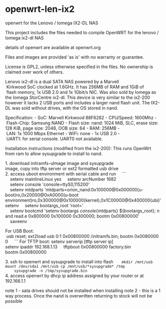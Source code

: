 # openwrt-len-ix2
openwrt for the Lenovo / Iomega IX2-DL NAS

This project includes the files needed to compile OpenWRT for the lenovo / Iomega ix2-dl NAS

details of openwrt are available at openwrt.org  

Files and images are provided 'as is' with no warranty or guarantee.

License is GPL2, unless otherwise specified in the files. No ownership is claimed over work of others.

Lenovo ix2-dl is a dual SATA NAS powered by a Marvell
 Kirkwood SoC clocked at 1.6GHz. It has 256MB of RAM and 1GiB of
 flash memory, 1x USB 2.0 and 1x 1Gbit/s NIC. 
 Was also sold by Iomega as the Iomega StorCentre ix2-dl.
 This device is very similar to the ix2-200 however it lacks 2 USB ports and includes 
 a larger nand flash unit. The IX2-DL was sold without drives, with the OS stored in nand.

Specification:
- SoC: Marvell Kirkwood 88F6282
- CPU/Speed: 1600Mhz
- Flash-Chip: Samsung NAND
- Flash size: nand: 1024 MiB, SLC, erase size: 128 KiB, page size: 2048, OOB size: 64
- RAM: 256MB
- LAN: 1x 1000 Mbps Ethernet
- WiFi: none
- 1x USB 2.0
- UART1: for serial console. UART0 not available.

Installation instructions (modified from the ix2-200): 
This runs OpenWrt from ram to allow sysupgrade to install to nand.

1. download initramfs-uImage image and sysupgrade image, copy into tftp server or ext2 formatted usb drive
2. access uboot environment with serial cable and run
    ```
    setenv mainlineLinux yes
    setenv arcNumber 1682
    setenv console 'console=ttyS0,115200'
    setenv mtdparts 'mtdparts=orion_nand:0x100000@0x000000(u-boot)ro,0x20000@0xA0000(u-boot environment)ro,0x300000@0x100000(kernel),0x1C00000@0x400000(ubi)'
    setenv 
    setenv bootargs_root 'root='
    setenv bootcmd 'setenv bootargs ${console} ${mtdparts} ${bootargs_root}; nand read.e 0x800000 0x100000 0x300000; bootm 0x00800000'
    saveenv

For USB Boot:   
 usb reset; ext2load usb 0:1 0x00800000 /initramfs.bin; bootm 0x00800000
    ```
For TFTP boot:
    setenv serverip [tftp server ip]    
    setenv ipaddr 192.168.1.13
    tftpboot 0x00800000 factory.bin
    bootm 0x00800000

3. ssh to openwrt and sysupgrade to install into flash
    ```
    mkdir /mnt/usb
    mount /dev/sda1 /mnt/usb
    cp /mnt/usb/*sysupgrade* /tmp   
    sysupgrade -n /tmp/sysupgrade.bin
    ```
4. access openwrt by dhcp ip address assigned by your router or at 192.168.1.1

note 1 - sata drives should not be installed when installing
note 2 - this is a 1 way process. Once the nand is overwritten returning to stock will not be possible
